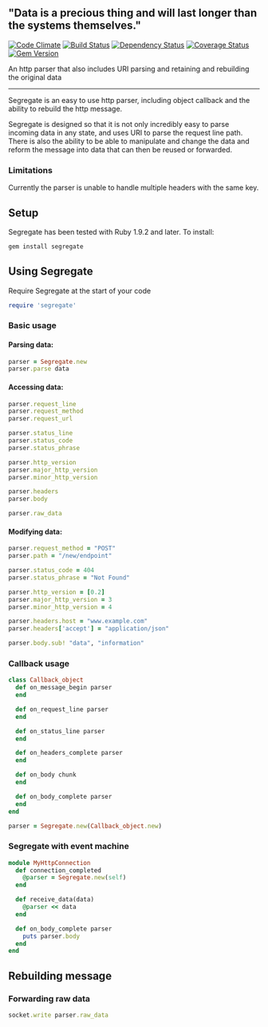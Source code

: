 ## "Data is a precious thing and will last longer than the systems themselves."

[![Code Climate](https://codeclimate.com/github/benSlaughter/segregate.png)](https://codeclimate.com/github/benSlaughter/segregate)
[![Build Status](https://travis-ci.org/benSlaughter/segregate.png?branch=master)](https://travis-ci.org/benSlaughter/segregate)
[![Dependency Status](https://gemnasium.com/benSlaughter/segregate.png)](https://gemnasium.com/benSlaughter/segregate)
[![Coverage Status](https://coveralls.io/repos/benSlaughter/segregate/badge.png?branch=master)](https://coveralls.io/r/benSlaughter/segregate?branch=master)
[![Gem Version](https://badge.fury.io/rb/segregate.png)](http://badge.fury.io/rb/segregate)

An http parser that also includes URI parsing and retaining and rebuilding the original data

---------

Segregate is an easy to use http parser, including object callback and the ability to rebuild the http message.

Segregate is designed so that it is not only incredibly easy to parse incoming data in any state, and uses URI to parse the request line path. There is also the ability to be able to manipulate and change the data and reform the message into data that can then be reused or forwarded.

### Limitations
Currently the parser is unable to handle multiple headers with the same key.

## Setup
Segregate has been tested with Ruby 1.9.2 and later.
To install:

```bash
gem install segregate
```

## Using Segregate

Require Segregate at the start of your code

```ruby
require 'segregate'
```

### Basic usage
#### Parsing data:

```ruby
parser = Segregate.new
parser.parse data
```

#### Accessing data:

```Ruby
parser.request_line
parser.request_method
parser.request_url

parser.status_line
parser.status_code
parser.status_phrase

parser.http_version
parser.major_http_version
parser.minor_http_version

parser.headers
parser.body

parser.raw_data
```

#### Modifying data:

```Ruby
parser.request_method = "POST"
parser.path = "/new/endpoint"

parser.status_code = 404
parser.status_phrase = "Not Found"

parser.http_version = [0.2]
parser.major_http_version = 3
parser.minor_http_version = 4

parser.headers.host = "www.example.com"
parser.headers['accept'] = "application/json"

parser.body.sub! "data", "information"
```

### Callback usage

```Ruby
class Callback_object
  def on_message_begin parser
  end

  def on_request_line parser
  end

  def on_status_line parser
  end

  def on_headers_complete parser
  end

  def on_body chunk
  end

  def on_body_complete parser
  end
end
```

```Ruby
parser = Segregate.new(Callback_object.new)
```

### Segregate with event machine

```Ruby
module MyHttpConnection
  def connection_completed
    @parser = Segregate.new(self)
  end

  def receive_data(data)
    @parser << data
  end

  def on_body_complete parser
    puts parser.body
  end
end
```

## Rebuilding message
### Forwarding raw data

```Ruby
socket.write parser.raw_data
```
